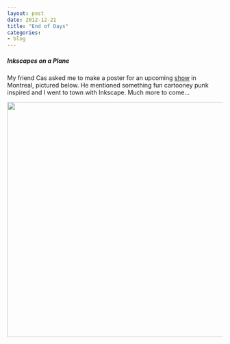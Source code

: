 ```yaml
---
layout: post
date: 2012-12-21
title: "End of Days"
categories:
- blog
---
```

<h5>Inkscapes on a Plane</h5>
<p>My friend Cas asked me to make a poster for an upcoming <a href='https://www.facebook.com/events/315601505213035/'>show</a> in Montreal, pictured below. He mentioned something fun cartooney punk inspired and I went to town with Inkscape. Much more to come...</p><p><img src='http://f.cl.ly/items/3i2R222j0m0a0v3I1O2Y/Image%202012.12.20%202:30:50%20PM.png' width=550 /></p> 
